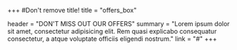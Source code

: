 +++
#Don't remove title!
title = "offers_box"

header = "DON'T MISS OUT OUR OFFERS"
summary = "Lorem ipsum dolor sit amet, consectetur adipisicing elit. Rem quasi explicabo consequatur consectetur, a atque voluptate officiis eligendi nostrum."
link = "#"
+++